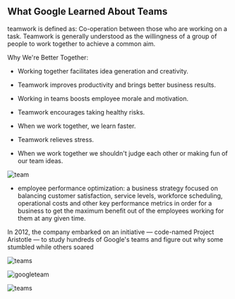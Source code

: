 ## What Google Learned About Teams

teamwork is defined as: Co-operation between those who are working on a task. Teamwork is generally understood as the willingness of a group of people to work together to achieve a common aim.

Why We're Better Together: 

- Working together facilitates idea generation and creativity.
- Teamwork improves productivity and brings better business results.
- Working in teams boosts employee morale and motivation.
- Teamwork encourages taking healthy risks.
- When we work together, we learn faster.
- Teamwork relieves stress.


- When we work together we shouldn't judge each other or making fun of our team ideas.

![team](https://3.bp.blogspot.com/-eQLEdVeGrDo/U2Dhs2XItRI/AAAAAAAAAEI/L2Sk3uwJ8Wk/s1600/team%20work.jpg)

- employee performance optimization: a business strategy focused on balancing customer satisfaction, service levels, workforce scheduling, operational costs and other key performance metrics in order for a business to get the maximum benefit out of the employees working for them at any given time.

In 2012, the company embarked on an initiative — code-named Project Aristotle — to study hundreds of Google's teams and figure out why some stumbled while others soared

![teams](https://lh3.googleusercontent.com/TAateRpOGZ7R8mKp6SYD7m19r4GNzV0OJSCyu-C8pSa4ewu4B3gI3DzoAcPWUsYlz784bynlrHMUGJSZAuNe-oU=w1614)

![googleteam](https://www.incimages.com/uploaded_files/inlineimage/630x0/148090_GOOGLE_111617_49850.jpg)

![teams](https://www.wearethecultureclub.co.uk/media/1115/my-post-27.png?anchor=center&mode=crop&width=1200&height=630&rnd=132252801400000000)